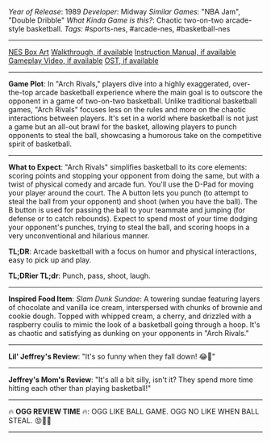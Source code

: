 *Year of Release*: 1989
*Developer*: Midway
*Similar Games*: "NBA Jam", "Double Dribble"
*What Kinda Game is this?*: Chaotic two-on-two arcade-style basketball.
*Tags:* #sports-nes, #arcade-nes, #basketball-nes

---
[NES Box Art](https://www.google.com/search?tbm=isch&q=NES+Box+Art+Arch+Rivals) 
[Walkthrough, if available](https://www.google.com/search?q=Walkthrough+NES+Arch+Rivals)
[Instruction Manual, if available](https://www.google.com/search?q=NES+Instruction+Manual+Arch+Rivals)
[Gameplay Video, if available](https://www.youtube.com/results?search_query=gameplay+NES+Arch+Rivals) 
[OST, if available](https://www.youtube.com/results?search_query=gameplay+NES+Arch+Rivals+OST)

- - -
**Game Plot**: In "Arch Rivals," players dive into a highly exaggerated, over-the-top arcade basketball experience where the main goal is to outscore the opponent in a game of two-on-two basketball. Unlike traditional basketball games, "Arch Rivals" focuses less on the rules and more on the chaotic interactions between players. It's set in a world where basketball is not just a game but an all-out brawl for the basket, allowing players to punch opponents to steal the ball, showcasing a humorous take on the competitive spirit of basketball.

- - -
**What to Expect**: "Arch Rivals" simplifies basketball to its core elements: scoring points and stopping your opponent from doing the same, but with a twist of physical comedy and arcade fun. You'll use the D-Pad for moving your player around the court. The A button lets you punch (to attempt to steal the ball from your opponent) and shoot (when you have the ball). The B button is used for passing the ball to your teammate and jumping (for defense or to catch rebounds). Expect to spend most of your time dodging your opponent's punches, trying to steal the ball, and scoring hoops in a very unconventional and hilarious manner.

**TL;DR**: Arcade basketball with a focus on humor and physical interactions, easy to pick up and play.

**TL;DRier TL;dr**: Punch, pass, shoot, laugh.

---
**Inspired Food Item**: *Slam Dunk Sundae*: A towering sundae featuring layers of chocolate and vanilla ice cream, interspersed with chunks of brownie and cookie dough. Topped with whipped cream, a cherry, and drizzled with a raspberry coulis to mimic the look of a basketball going through a hoop. It's as chaotic and satisfying as dunking on your opponents in "Arch Rivals."

---
**Lil' Jeffrey's Review**: "It's so funny when they fall down! 😂🏀"

---
**Jeffrey's Mom's Review**: "It's all a bit silly, isn't it? They spend more time hitting each other than playing basketball!"

---
🔥 **OGG REVIEW TIME** 🔥: OGG LIKE BALL GAME. OGG NO LIKE WHEN BALL STEAL. 😡🏀👊

---
